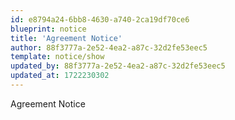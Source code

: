 ```yaml
---
id: e8794a24-6bb8-4630-a740-2ca19df70ce6
blueprint: notice
title: 'Agreement Notice'
author: 88f3777a-2e52-4ea2-a87c-32d2fe53eec5
template: notice/show
updated_by: 88f3777a-2e52-4ea2-a87c-32d2fe53eec5
updated_at: 1722230302
---
```

Agreement Notice